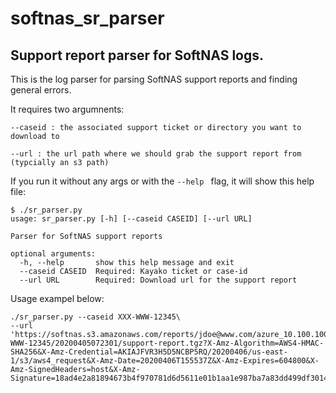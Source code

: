 # softnas_sr_parser
## Support report parser for SoftNAS logs.

This is the log parser for parsing SoftNAS support reports and finding general errors.

It requires two argumnents:

```--caseid : the associated support ticket or directory you want to download to```

```--url : the url path where we should grab the support report from (typcially an s3 path)```

If you run it without any args or with the ```--help ``` flag, it will show this help file:
```
$ ./sr_parser.py
usage: sr_parser.py [-h] [--caseid CASEID] [--url URL]

Parser for SoftNAS support reports

optional arguments:
  -h, --help       show this help message and exit
  --caseid CASEID  Required: Kayako ticket or case-id
  --url URL        Required: Download url for the support report
  ```

  Usage exampel below:
  ```
./sr_parser.py --caseid XXX-WWW-12345\
 --url 'https://softnas.s3.amazonaws.com/reports/jdoe@www.com/azure_10.100.100.145_Support_Ticket=XXX-WWW-12345/20200405072301/support-report.tgz?X-Amz-Algorithm=AWS4-HMAC-SHA256&X-Amz-Credential=AKIAJFVR3H5D5NCBP5RQ/20200406/us-east-1/s3/aws4_request&X-Amz-Date=20200406T155537Z&X-Amz-Expires=604800&X-Amz-SignedHeaders=host&X-Amz-Signature=18ad4e2a81894673b4f970781d6d5611e01b1aa1e987ba7a83dd499df3014c89'
  ```

